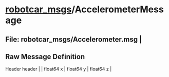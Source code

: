 # [robotcar_msgs](..)/AccelerometerMessage #

## File: robotcar_msgs/Accelerometer.msg |
## Raw Message Definition

Header header |
              |
float64 x     |
float64 y     |
float64 z     |


